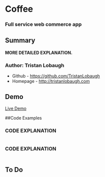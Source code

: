 # Coffee

### Full service web commerce app

## Summary

#### MORE DETAILED EXPLANATION.

### Author: Tristan Lobaugh 
+ Github - https://github.com/TristanLobaugh
+ Homepage - http://tristanlobaugh.com

## Demo

[Live Demo](http://tristanlobaugh.com/)


##Code Examples

### CODE EXPLANATION
```

```

### CODE EXPLANATION
```

```

## To Do